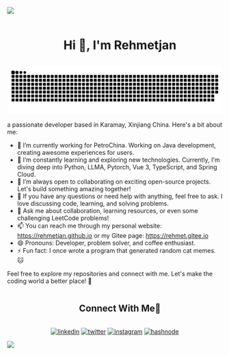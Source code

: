 <!--horizontal divider(gradiant)-->
<img src="https://user-images.githubusercontent.com/73097560/115834477-dbab4500-a447-11eb-908a-139a6edaec5c.gif">

<!--h1 without bottom border-->
<div id="user-content-toc">
  <ul align="center">
    <summary><h1 style="display: inline-block">Hi 👋, I'm Rehmetjan</h1></summary>
  </ul>
</div>

<!--- snake -->
<div align="center">
  <img  src="https://github.com/1999AZZAR/1999AZZAR/blob/readme/resources/img/grid-snake.svg"
       alt="snake" /></a>
</div>

a passionate developer based in Karamay, Xinjiang China. Here's a bit about me:

- 🔭 I’m currently working for PetroChina. Working on Java development, creating awesome experiences for users.
- 🌱 I’m constantly learning and exploring new technologies. Currently, I'm diving deep into Python, LLMA, Pytorch, Vue 3, TypeScript, and Spring Cloud.
- 👯 I’m always open to collaborating on exciting open-source projects. Let's build something amazing together!
- 🤔 If you have any questions or need help with anything, feel free to ask. I love discussing code, learning, and solving problems.
- 💬 Ask me about collaboration, learning resources, or even some challenging LeetCode problems!
- 📫 You can reach me through my personal website: https://rehmetjan.github.io or my Gitee page: https://rehmet.gitee.io
- 😄 Pronouns: Developer, problem solver, and coffee enthusiast.
- ⚡ Fun fact: I once wrote a program that generated random cat memes. 🐱

Feel free to explore my repositories and connect with me. Let's make the coding world a better place! 🚀

<!-- Connect with me -->
<!--h2 without bottom border-->
<div id="user-content-toc">
  <ul align="center">
    <summary><h2 style="display: inline-block">Connect With Me🤝</h2></summary>
  </ul>
</div>

<!--icons and links-->
<p align="center">
<a href="https://www.linkedin.com/in/rehmet/" target="blank"><img align="center" src="https://user-images.githubusercontent.com/88904952/234979284-68c11d7f-1acc-4f0c-ac78-044e1037d7b0.png" alt="linkedin" height="50" width="50" /></a>
<a href="https://twitter.com/rehmet" target="blank"><img align="center" src="https://user-images.githubusercontent.com/88904952/234980676-61bfb021-ecc8-48f7-88e6-34c1b06c4a58.png" alt="twitter" height="50" width="50" /></a> 
<a href="https://www.instagram.com/rehmet/" target="blank"><img align="center" src="https://user-images.githubusercontent.com/88904952/234981169-2dd1e58f-4b7e-468c-8213-034ba62156c3.png" alt="instagram" height="50" width="50" /></a>
<a href="https://rehmetjan.github.io/" target="blank"><img align="center" src="https://user-images.githubusercontent.com/88904952/234982196-562aea17-5532-4550-8c08-1c7cb994a541.png" alt="hashnode" height="50" width="50" /></a>
  
</p>


<!--horizontal divider(gradiant)-->
<img src="https://user-images.githubusercontent.com/73097560/115834477-dbab4500-a447-11eb-908a-139a6edaec5c.gif">

